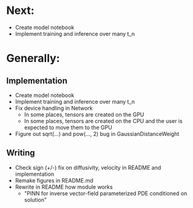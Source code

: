 # Next:
- Create model notebook
- Implement training and inference over many t_n


# Generally:
## Implementation
- Create model notebook
- Implement training and inference over many t_n
- Fix device handling in Network
    - In some places, tensors are created on the GPU
    - In some places, tensors are created on the CPU and the user is expected to move them to the GPU
- Figure out sqrt(...) and pow(..., 2) bug in GaussianDistanceWeight


## Writing
- Check sign (+/-) fix on diffusivity, velocity in README and implementation
- Remake figures in README.md
- Rewrite in README how module works
    - "PINN for inverse vector-field parameterized PDE conditioned on solution"
